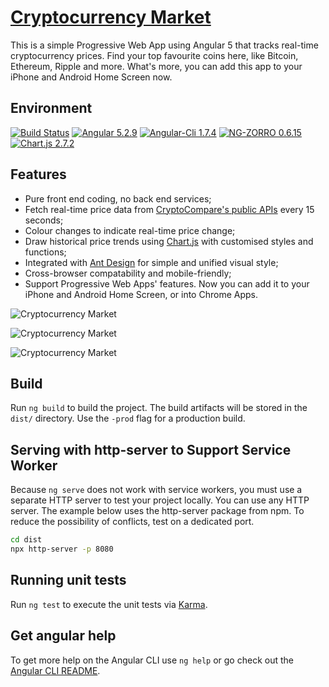 # [Cryptocurrency Market](https://crypto.kris2d.info/)

This is a simple Progressive Web App using Angular 5 that tracks real-time cryptocurrency prices. Find your top favourite coins here, like Bitcoin, Ethereum, Ripple and more. What's more, you can add this app to your iPhone and Android Home Screen now.

## Environment

[![Build Status](https://travis-ci.org/mrcotter/crypto-market.svg?branch=master)](https://travis-ci.org/mrcotter/crypto-market)
[![Angular 5.2.9](https://img.shields.io/badge/Angular-5.2.9-brightgreen.svg)](https://angular.io/)
[![Angular-Cli 1.7.4](https://img.shields.io/badge/AngularCLI-1.7.4-brightgreen.svg)](https://github.com/angular/angular-cli)
[![NG-ZORRO 0.6.15](https://img.shields.io/badge/NGZORRO-0.6.15-brightgreen.svg)](https://ng.ant.design/#/docs/angular/introduce)
[![Chart.js 2.7.2](https://img.shields.io/badge/Chart.js-2.7.2-brightgreen.svg)](http://www.chartjs.org/)

## Features

* Pure front end coding, no back end services;
* Fetch real-time price data from [CryptoCompare's public APIs](https://www.cryptocompare.com/api/) every 15 seconds;
* Colour changes to indicate real-time price change;
* Draw historical price trends using [Chart.js](http://www.chartjs.org/) with customised styles and functions;
* Integrated with [Ant Design](https://ng.ant.design/) for simple and unified visual style;
* Cross-browser compatability and mobile-friendly;
* Support Progressive Web Apps' features. Now you can add it to your iPhone and Android Home Screen, or into Chrome Apps.

![Cryptocurrency Market](https://user-images.githubusercontent.com/5259084/37133234-2f08308c-22e6-11e8-8c31-ea321f825ae6.png)

![Cryptocurrency Market](https://user-images.githubusercontent.com/5259084/37133243-383f6760-22e6-11e8-850c-863b2e912cd7.png)

![Cryptocurrency Market](https://user-images.githubusercontent.com/5259084/37133247-3e5bab72-22e6-11e8-8df3-ec6d9a82257b.jpg)

## Build

Run `ng build` to build the project. The build artifacts will be stored in the `dist/` directory. Use the `-prod` flag for a production build.

## Serving with http-server to Support Service Worker

Because `ng serve` does not work with service workers, you must use a separate HTTP server to test your project locally. You can use any HTTP server. The example below uses the http-server package from npm. To reduce the possibility of conflicts, test on a dedicated port.

```bash
cd dist
npx http-server -p 8080
```

## Running unit tests

Run `ng test` to execute the unit tests via [Karma](https://karma-runner.github.io).

## Get angular help

To get more help on the Angular CLI use `ng help` or go check out the [Angular CLI README](https://github.com/angular/angular-cli/blob/master/README.md).
